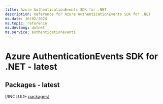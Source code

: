 ```yaml
---
title: Azure AuthenticationEvents SDK for .NET
description: Reference for Azure AuthenticationEvents SDK for .NET
ms.date: 10/02/2024
ms.topic: reference
ms.devlang: dotnet
ms.service: authenticationevents
---
```

# Azure AuthenticationEvents SDK for .NET - latest
## Packages - latest
[!INCLUDE [packages](authenticationevents-index.md)]